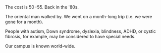 The cost is $50-$55. Back in the '80s.

The oriental man walked by. We went on a month-long trip (i.e. we were gone for a month).

People with autism, Down syndrome, dyslexia, blindness, ADHD, or cystic fibrosis, for example, may be considered to have special needs.

Our campus is known world-wide.
